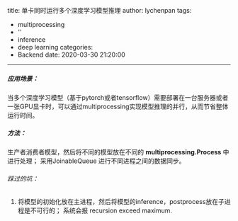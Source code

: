 title: 单卡同时运行多个深度学习模型推理
author: lychenpan
tags:
  - multiprocessing
  - ''
  - inference
  - deep learning
categories:
  - Backend
date: 2020-03-30 21:20:00
---
##### 应用场景：
当多个深度学习模型（基于pytorch或者tensorflow）需要部署在一台服务器或者一张GPU显卡时，可以通过multiprocessing实现模型推理的并行，从而节省整体运行时间。
##### 方法：
生产者消费者模型，然后将不同的模型放在不同的 **multiprocessing.Process** 中进行处理； 采用JoinableQueue 进行不同进程之间的数据同步。
###### 踩过的坑：
1. 将模型的初始化放在主进程，然后将模型的inference，postprocess放在子进程是不可行的； 系统会报 recursion exceed maximum.  